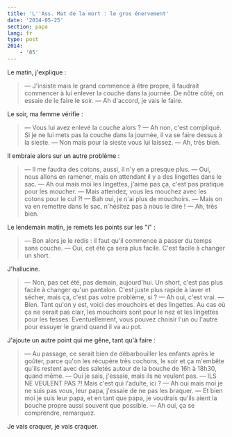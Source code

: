 ```yaml
---
title: 'L''Ass. Mat de la mort : le gros énervement'
date: '2014-05-25'
section: papa
lang: fr
type: post
2014:
    - '05'
---
```


Le matin, j'explique :

> — J'insiste mais le grand commence à être propre, il faudrait commencer à lui enlever la couche dans la journée. De nôtre côté, on essaie de le faire le soir.
> — Ah d'accord, je vais le faire.

Le soir, ma femme vérifie :

> — Vous lui avez enlevé la couche alors ?
> — Ah non, c'est compliqué. Si je ne lui mets pas la couche dans la journée, il va se faire dessus à la sieste.
> — Non mais pour la sieste vous lui laissez.
> — Ah, très bien.

Il embraie alors sur un autre problème :

> — Il me faudra des cotons, aussi, il n'y en a presque plus.
> — Oui, nous allons en ramener, mais en attendant il y a des lingettes dans le sac.
> — Ah oui mais moi les lingettes, j'aime pas ça, c'est pas pratique pour les moucher.
> — Mais attendez, vous les mouchez avec les cotons pour le cul ?!
> — Bah oui, je n'ai plus de mouchoirs.
> — Mais on va en remettre dans le sac, n'hésitez pas à nous le dire !
> — Ah, très bien.

Le lendemain matin, je remets les points sur les "i" :

> — Bon alors je le redis : il faut qu'il commence à passer du temps sans couche.
> — Oui, cet été ça sera plus facile. C'est facile à changer un short.

J'hallucine.

> — Non, pas cet été, pas demain, aujourd'hui. Un short, c'est pas plus facile à changer qu'un pantalon. C'est juste plus rapide à laver et sécher, mais ça, c'est pas votre problème, si ?
> — Ah oui, c'est vrai.
> — Bien. Tant qu'on y est, voici des mouchoirs et des lingettes. Au cas où ça ne serait pas clair, les mouchoirs sont pour le nez et les lingettes pour les fesses. Eventuellement, vous pouvez choisir l'un ou l'autre pour essuyer le grand quand il va au pot.

J'ajoute un autre point qui me gêne, tant qu'à faire :

> — Au passage, ce serait bien de débarbouiller les enfants après le goûter, parce qu'on les récupère très cochons, le soir et ça m'embête qu'ils restent avec des saletés autour de la bouche de 16h à 18h30, quand même.
> — Oui je sais, j'essaie, mais ils ne veulent pas.
> — ILS NE VEULENT PAS ?! Mais c'est qui l'adulte, ici ?
> — Ah oui mais moi je ne suis pas vous, leur papa, j'essaie de ne pas les braquer.
> — Et bien moi je suis leur papa, et en tant que papa, je voudrais qu'ils aient la bouche propre aussi souvent que possible.
> — Ah oui, ça se comprendre, remarquez.

Je vais craquer, je vais craquer.
